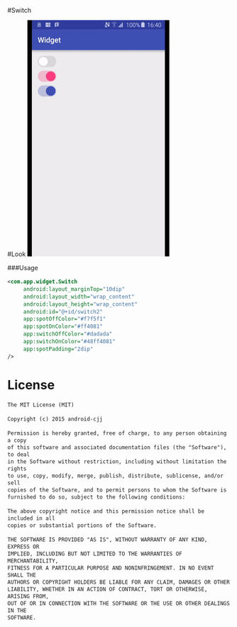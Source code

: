 #Switch

#Look
![Switch](https://github.com/peace710/Widget/blob/master/mds/switch/1.gif)


###Usage
```xml
<com.app.widget.Switch
     android:layout_marginTop="10dip"
     android:layout_width="wrap_content"
     android:layout_height="wrap_content"
     android:id="@+id/switch2"
     app:spotOffColor="#f7f5f1"
     app:spotOnColor="#ff4081"
     app:switchOffColor="#dadada"
     app:switchOnColor="#48ff4081"
	 app:spotPadding="2dip"
/>
```

License
=======

    The MIT License (MIT)

	Copyright (c) 2015 android-cjj

	Permission is hereby granted, free of charge, to any person obtaining a copy
	of this software and associated documentation files (the "Software"), to deal
	in the Software without restriction, including without limitation the rights
	to use, copy, modify, merge, publish, distribute, sublicense, and/or sell
	copies of the Software, and to permit persons to whom the Software is
	furnished to do so, subject to the following conditions:

	The above copyright notice and this permission notice shall be included in all
	copies or substantial portions of the Software.

	THE SOFTWARE IS PROVIDED "AS IS", WITHOUT WARRANTY OF ANY KIND, EXPRESS OR
	IMPLIED, INCLUDING BUT NOT LIMITED TO THE WARRANTIES OF MERCHANTABILITY,
	FITNESS FOR A PARTICULAR PURPOSE AND NONINFRINGEMENT. IN NO EVENT SHALL THE
	AUTHORS OR COPYRIGHT HOLDERS BE LIABLE FOR ANY CLAIM, DAMAGES OR OTHER
	LIABILITY, WHETHER IN AN ACTION OF CONTRACT, TORT OR OTHERWISE, ARISING FROM,
	OUT OF OR IN CONNECTION WITH THE SOFTWARE OR THE USE OR OTHER DEALINGS IN THE
	SOFTWARE.










